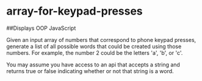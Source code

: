# array-for-keypad-presses
##Displays OOP JavaScript

Given an input array of numbers that correspond to phone keypad presses, generate a list of all possible words that could be created using those numbers. For example, the number 2 could be the letters 'a', 'b', or 'c'.

You may assume you have access to an api that accepts a string and returns true or false indicating whether or not that string is a word.
